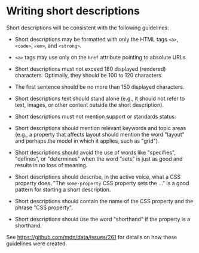# Writing short descriptions

Short descriptions will be consistent with the following guidelines:

* Short descriptions may be formatted with only the HTML tags `<a>`, `<code>`, `<em>`, and `<strong>`.
* `<a>` tags may use only on the `href` attribute pointing to absolute URLs.
* Short descriptions must not exceed 180 displayed (rendered) characters. Optimally, they should be 100 to 120 characters.
* The first sentence should be no more than 150 displayed characters.
* Short descriptions text should stand alone (e.g., it should not refer to text, images, or other content outside the short description).
* Short descriptions must not mention support or standards status.
* Short descriptions should mention relevant keywords and topic areas (e.g., a property that affects layout should mention the word "layout" and perhaps the model in which it applies, such as "grid").
* Short descriptions should avoid the use of words like "specifies", "defines", or "determines" when the word "sets" is just as good and results in no loss of meaning.

* Short descriptions should describe, in the active voice, what a CSS property does. "The `some-property` CSS property sets the …" is a good pattern for starting a short description.
* Short descriptions should contain the name of the CSS property and the phrase "CSS property".
* Short descriptions should use the word "shorthand" if the property is a shorthand.

See https://github.com/mdn/data/issues/261 for details on how these guidelines were created.
